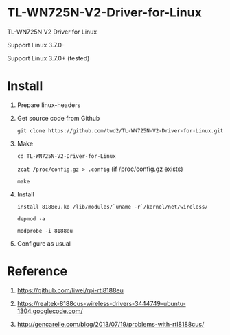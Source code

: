 TL-WN725N-V2-Driver-for-Linux
=============================

TL-WN725N V2 Driver for Linux 

Support Linux 3.7.0-

Support Linux 3.7.0+ (tested)

Install
=======

1. Prepare linux-headers

1. Get source code from Github

	`git clone https://github.com/twd2/TL-WN725N-V2-Driver-for-Linux.git`

1. Make
	
	`cd TL-WN725N-V2-Driver-for-Linux`

	`zcat /proc/config.gz > .config` (if /proc/config.gz exists)

	`make`

1. Install

	```install 8188eu.ko /lib/modules/`uname -r`/kernel/net/wireless/```

	`depmod -a`

	`modprobe -i 8188eu`

1. Configure as usual


Reference
=========

1. https://github.com/liwei/rpi-rtl8188eu

1. https://realtek-8188cus-wireless-drivers-3444749-ubuntu-1304.googlecode.com/

1. http://gencarelle.com/blog/2013/07/19/problems-with-rtl8188cus/
